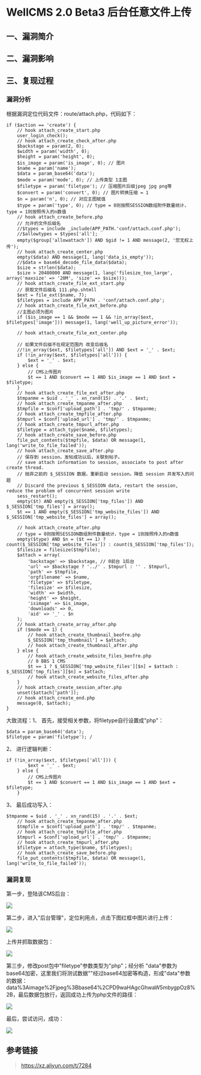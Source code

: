 WellCMS 2.0 Beta3 后台任意文件上传
==================================

一、漏洞简介
------------

二、漏洞影响
------------

三、复现过程
------------

### 漏洞分析

根据漏洞定位代码文件：route/attach.php，代码如下：

    if ($action == 'create') {
        // hook attach_create_start.php
        user_login_check();
        // hook attach_create_check_after.php
        $backstage = param(2, 0);
        $width = param('width', 0);
        $height = param('height', 0);
        $is_image = param('is_image', 0); // 图片
        $name = param('name');
        $data = param_base64('data');
        $mode = param('mode', 0); // 上传类型 1主图
        $filetype = param('filetype'); // 压缩图片后缀jpeg jpg png等
        $convert = param('convert', 0); // 图片转换压缩 = 1
        $n = param('n', 0); // 对应主图赋值
        $type = param('type', 0); // type = 0则按照SESSION数组附件数量统计，type = 1则按照传入的n数值
        // hook attach_create_before.php
        // 允许的文件后缀名
        //$types = include _include(APP_PATH.'conf/attach.conf.php');
        //$allowtypes = $types['all'];
        empty($group['allowattach']) AND $gid != 1 AND message(2, '您无权上传');
        // hook attach_create_center.php
        empty($data) AND message(1, lang('data_is_empty'));
        //$data = base64_decode_file_data($data);
        $size = strlen($data);
        $size > 20480000 AND message(1, lang('filesize_too_large', array('maxsize' => '20M', 'size' => $size)));
        // hook attach_create_file_ext_start.php
        // 获取文件后缀名 111.php.shtmll
        $ext = file_ext($name, 7);
        $filetypes = include APP_PATH . 'conf/attach.conf.php';
        // hook attach_create_file_ext_before.php
        //主图必须为图片
        if ($is_image == 1 && $mode == 1 && !in_array($ext, $filetypes['image'])) message(1, lang('well_up_picture_error'));

        // hook attach_create_file_ext_center.php

        // 如果文件后缀不在规定范围内 改变后缀名
        //!in_array($ext, $filetypes['all']) AND $ext = '_' . $ext;
        if (!in_array($ext, $filetypes['all'])) {
            $ext = '_' . $ext;
        } else {
            // CMS上传图片
            $t == 1 AND $convert == 1 AND $is_image == 1 AND $ext = $filetype;
        }
        // hook attach_create_file_ext_after.php
        $tmpanme = $uid . '_' . xn_rand(15) . '.' . $ext;
        // hook attach_create_tmpanme_after.php
        $tmpfile = $conf['upload_path'] . 'tmp/' . $tmpanme;
        // hook attach_create_tmpfile_after.php
        $tmpurl = $conf['upload_url'] . 'tmp/' . $tmpanme;
        // hook attach_create_tmpurl_after.php
        $filetype = attach_type($name, $filetypes);
        // hook attach_create_save_before.php
        file_put_contents($tmpfile, $data) OR message(1, lang('write_to_file_failed'));
        // hook attach_create_save_after.php
        // 保存到 session，发帖成功以后，关联到帖子。
        // save attach information to session, associate to post after create thread.
        // 抛弃之前的 $_SESSION 数据，重新启动 session，降低 session 并发写入的问题
        // Discard the previous $_SESSION data, restart the session, reduce the problem of concurrent session write
        sess_restart();
        empty($t) AND empty($_SESSION['tmp_files']) AND $_SESSION['tmp_files'] = array();
        $t == 1 AND empty($_SESSION['tmp_website_files']) AND $_SESSION['tmp_website_files'] = array();

        // hook attach_create_after.php
        // type = 0则按照SESSION数组附件数量统计，type = 1则按照传入的n数值
        empty($type) AND $n = ($t == 1) ? count($_SESSION['tmp_website_files']) : count($_SESSION['tmp_files']);
        $filesize = filesize($tmpfile);
        $attach = array(
            'backstage' => $backstage, // 0前台 1后台
            'url' => $backstage ? '../' . $tmpurl : '' . $tmpurl,
            'path' => $tmpfile,
            'orgfilename' => $name,
            'filetype' => $filetype,
            'filesize' => $filesize,
            'width' => $width,
            'height' => $height,
            'isimage' => $is_image,
            'downloads' => 0,
            'aid' => '_' . $n
        );
        // hook attach_create_array_after.php
        if ($mode == 1) {
            // hook attach_create_thumbnail_beofre.php
            $_SESSION['tmp_thumbnail'] = $attach;
            // hook attach_create_thumbnail_after.php
        } else {
            // hook attach_create_website_files_beofre.php
            // 0 BBS 1 CMS
            $t == 1 ? $_SESSION['tmp_website_files'][$n] = $attach : $_SESSION['tmp_files'][$n] = $attach;
            // hook attach_create_website_files_after.php
        }
        // hook attach_create_session_after.php
        unset($attach['path']);
        // hook attach_create_end.php
        message(0, $attach);
    }

大致流程：1、 首先，接受相关参数，将filetype自行设置成"php"：

    $data = param_base64('data');
    $filetype = param('filetype'); /

2、 进行逻辑判断：

    if (!in_array($ext, $filetypes['all'])) {
            $ext = '_' . $ext;
        } else {
            // CMS上传图片
            $t == 1 AND $convert == 1 AND $is_image == 1 AND $ext = $filetype;
        }

3、 最后成功写入：

    $tmpanme = $uid . '_' . xn_rand(15) . '.' . $ext;
        // hook attach_create_tmpanme_after.php
        $tmpfile = $conf['upload_path'] . 'tmp/' . $tmpanme;
        // hook attach_create_tmpfile_after.php
        $tmpurl = $conf['upload_url'] . 'tmp/' . $tmpanme;
        // hook attach_create_tmpurl_after.php
        $filetype = attach_type($name, $filetypes);
        // hook attach_create_save_before.php
        file_put_contents($tmpfile, $data) OR message(1, lang('write_to_file_failed'));

### 漏洞复现

第一步，登陆该CMS后台：

![](/Users/aresx/Documents/VulWiki/.resource/WellCMS2.0Beta3后台任意文件上传/media/rId26.png)

第二步，进入"后台管理"，定位利用点，点击下图红框中图片进行上传：

![](/Users/aresx/Documents/VulWiki/.resource/WellCMS2.0Beta3后台任意文件上传/media/rId27.png)

上传并抓取数据包：

![](/Users/aresx/Documents/VulWiki/.resource/WellCMS2.0Beta3后台任意文件上传/media/rId28.png)

第三步，修改post包中"filetype"参数类型为"php"；经分析
"data"参数为base64加密，这里我们将测试数据""经过base64加密等构造，形成"data"参数的数据：data%3Aimage%2Fjpeg%3Bbase64%2CPD9waHAgcGhwaW5mbygpOz8%2B，最后数据包放行，返回成功上传为php文件的路径：

![](/Users/aresx/Documents/VulWiki/.resource/WellCMS2.0Beta3后台任意文件上传/media/rId29.png)

最后，尝试访问，成功：

![](/Users/aresx/Documents/VulWiki/.resource/WellCMS2.0Beta3后台任意文件上传/media/rId30.png)

参考链接
--------

> https://xz.aliyun.com/t/7284
